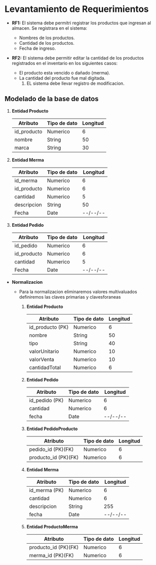 
# Levantamiento de Requerimientos

<!--Para la realizacion de la API empezaremos por definir los requerimiento-->

* **RF1:** El sistema debe permitri registrar los productos que ingresan al almacen. Se registrara en el sistema:
    * Nombres de los productos.
    * Cantidad de los productos.
    * Fecha de ingreso.

* **RF2:** El sistema debe permitir editar la cantidad de los productos registrados en el inventario en los siguientes casos:
    * El producto esta vencido o dañado (merma).
    * La cantidad del producto fue mal digitada.
        1. EL sistema debe llevar registro de modificacion.

<!--Con base en esto requerimientos debemos realizar la base de datos-->

## Modelado de la base de datos

<!--Para el modelado de la base de datos comenzaremos definiendo las entidades y los atributos -->

1. **Entidad Producto**

    | Atributo | Tipo de dato | Longitud |
    |--|--|--|
    | id_producto | Numerico |  6 |
    | nombre | String | 50 |
    | marca | String | 30 |


2. **Entidad Merma**

    | Atributo | Tipo de dato | Longitud |
    |--|--|--|
    | id_merma | Numerico | 6 |
    | id_producto | Numerico | 6 |
    | cantidad | Numerico | 5 |
    | descripcion | String | 50 | 
    | Fecha | Date | --/--/-- |


3. **Entidad Pedido**

    | Atributo | Tipo de dato | Longitud |
    |--|--|--|
    | id_pedido | Numerico | 6 |
    | id_producto | Numerico | 6 |
    | cantidad | Numerico  | 5 | 
    | Fecha | Date | --/--/-- |


* **Normalizacion**

    * Para la normalizacion eliminaremos valores multivaluados definiremos las claves primarias y clavesforaneas

        1. **Entidad Producto**

            | Atributo | Tipo de dato | Longitud |
            |--|--|--|
            | id_producto (PK) | Numerico | 6 |
            | nombre | String | 50 | 
            | tipo |String | 40 |
            | valorUnitario | Numerico | 10 |
            | valorVenta | Numerico | 10 |
            | cantidadTotal | Numerico | 6 |
        
        2. **Entidad Pedido**

            | Atributo | Tipo de dato | Longitud |
            |--|--|--|
            | id_pedido (PK) | Numerico | 6 |
            | cantidad | Numerico | 6 |
            | fecha | Date | --/--/-- |
        
        3. **Entidad PedidoProducto**

            | Atributo | Tipo de dato | Longitud |
            |--|--|--|
            | pedido_id (PK)(FK)| Numerico | 6 |
            | producto_id (PK)(FK) | Numerico | 6 |
            
        4. **Entidad Merma**

            | Atributo | Tipo de dato | Longitud |
            |--|--|--|
            | id_merma (PK) | Numerico | 6 |
            | cantidad | Numerico | 6 |
            | descripcion | String | 255 |
            | fecha | Date | --/--/-- |

        5. **Entidad ProductoMerma**

            | Atributo | Tipo de dato | Longitud |
            |--|--|--|
            | producto_id (PK)(FK) | Numerico | 6 |
            | merma_id (PK)(FK) | Numerico | 6 |


